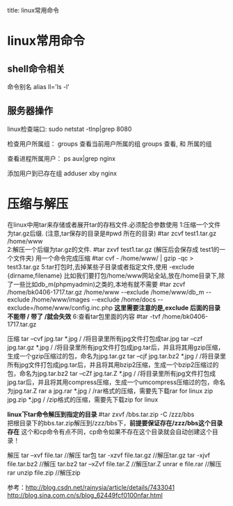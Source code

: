 title: linux常用命令 

#  linux常用命令 
##  shell命令相关 
命令别名 alias ll='ls -l'
##  服务器操作 
linux检查端口:
sudo netstat -tlnp|grep 8080

检查用户所属组：
groups 查看当前用户所属的组
groups <user1> <user2> <user3> 查看<user1>, <user2> 和 <user3>所属的组

查看进程所属用户：
ps aux|grep nginx

添加用户到已存在组
adduser xby nginx
#  压缩与解压 

在linux中用tar来存储或者展开tar的存档文件.必须配合参数使用
1:压缩一个文件为tar.gz后缀.  (注意,tar保存的目录是#pwd 所在的目录)
#tar zcvf test1.tar.gz /home/www    
2:解压一个后缀为tar.gz的文件.
#tar zxvf test1.tar.gz       (解压后会保存成 test1的一个文件夹)
用一个命令完成压缩
#tar cvf - /home/www/ | gzip -qc > test3.tar.gz
5:tar打包时,去掉某些子目录或者指定文件,使用 -exclude {dirname,filename} 
比如我们要打包/home/www网站全站,放在/home目录下,除了一些比如db_m(phpmyadmin)之类的,本地有就不需要
#tar zcvf /home/bk0406-1717.tar.gz /home/www  --exclude /home/www/db_m --exclude /home/www/images --exclude /home/docs --exclude=/home/www/config.inc.php
**这里需要注意的是,exclude 后面的目录不能带 /  带了 /就会失效**
6:查看tar包里面的内容
#tar -tvf /home/bk0406-1717.tar.gz

压缩 
tar –cvf jpg.tar *.jpg / /将目录里所有jpg文件打包成tar.jpg 
tar –czf jpg.tar.gz *.jpg / /将目录里所有jpg文件打包成jpg.tar后，并且将其用gzip压缩，生成一个gzip压缩过的包，命名为jpg.tar.gz 
tar –cjf jpg.tar.bz2 *.jpg / /将目录里所有jpg文件打包成jpg.tar后，并且将其用bzip2压缩，生成一个bzip2压缩过的包，命名为jpg.tar.bz2 
tar –cZf jpg.tar.Z *.jpg / /将目录里所有jpg文件打包成jpg.tar后，并且将其用compress压缩，生成一个umcompress压缩过的包，命名为jpg.tar.Z 
rar a jpg.rar *.jpg / /rar格式的压缩，需要先下载rar for linux 
zip jpg.zip *.jpg / /zip格式的压缩，需要先下载zip for linux 

**linux下tar命令解压到指定的目录**
#tar zxvf /bbs.tar.zip -C /zzz/bbs    
把根目录下的bbs.tar.zip解压到/zzz/bbs下，**前提要保证存在/zzz/bbs这个目录存在** 
这个和cp命令有点不同，cp命令如果不存在这个目录就会自动创建这个目录！

解压 
tar –xvf file.tar //解压 tar包 
tar -xzvf file.tar.gz //解压tar.gz 
tar -xjvf file.tar.bz2 //解压 tar.bz2 
tar –xZvf file.tar.Z //解压tar.Z 
unrar e file.rar //解压rar 
unzip file.zip //解压zip 

参考：http://blog.csdn.net/rainysia/article/details/7433041
http://blog.sina.com.cn/s/blog_62449fcf0100nfar.html